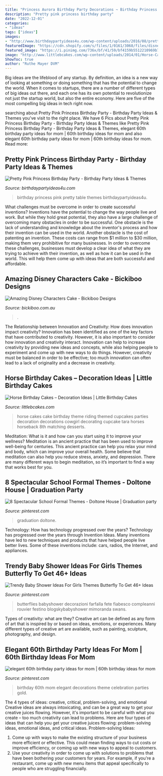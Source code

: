 ```yaml
---
title: "Princess Aurora Birthday Party Decorations ~ Birthday Princess Pink Pretty Table Themes Birthdaypartyideas4u"
description: "Pretty pink princess birthday party"
date: "2022-12-01"
categories:
- "ideas"
tags: ["ideas"]
images:
- "http://www.birthdaypartyideas4u.com/wp-content/uploads/2016/08/pretty-pink-princess-birthday-party-food-table.jpg"
featuredImage: "https://cdn.shopify.com/s/files/1/0161/3068/files/disney_cake_grande.jpg?868"
featured_image: "https://i.pinimg.com/736x/bf/41/59/bf4159b5512210969b71807ef3d3b4de--crown-party-th-birthday-party.jpg"
image: "http://www.littlebcakes.com/wp-content/uploads/2014/01/Horse-Cake-Decorations.jpg"
ShowToc: true
author: "Ruthe Mayer DVM"
---
```



Big ideas are the lifeblood of any startup. By definition, an idea is a new way of looking at something or doing something that has the potential to change the world. When it comes to startups, there are a number of different types of big ideas out there, and each one has its own potential to revolutionize not just the startup world, but also the entire economy. Here are five of the most compelling big ideas in tech right now.

	

		
searching about Pretty Pink Princess Birthday Party - Birthday Party Ideas &amp; Themes you've visit to the right place. We have 6 Pics about Pretty Pink Princess Birthday Party - Birthday Party Ideas &amp; Themes like Pretty Pink Princess Birthday Party - Birthday Party Ideas &amp; Themes, elegant 60th birthday party ideas for mom | 60th birthday ideas for mom and also elegant 60th birthday party ideas for mom | 60th birthday ideas for mom. Read more:
		
    
## Pretty Pink Princess Birthday Party - Birthday Party Ideas &amp; Themes

<img loading=lazy src="http://www.birthdaypartyideas4u.com/wp-content/uploads/2016/08/pretty-pink-princess-birthday-party-food-table.jpg" onerror="this.onerror=null;this.src='https://tse4.mm.bing.net/th?id=OIP.rtmMgJln7uL6dEHs9CIWQQHaMP&amp;pid=15.1';" alt="Pretty Pink Princess Birthday Party - Birthday Party Ideas &amp; Themes">

_Source: birthdaypartyideas4u.com_

>birthday princess pink pretty table themes birthdaypartyideas4u. 

	

What challenges must be overcome in order to create successful inventions?
Inventions have the potential to change the way people live and work. But while they hold great potential, they also have a large challenge of overcoming many obstacles in order to be successful. One obstacle is the lack of understanding and knowledge about the inventor's process and how their invention can be used in the world. Another obstacle is the cost of patenting an invention. These costs can range from $1 million to $30 million, making them very prohibitive for many businesses. In order to overcome these challenges, businesses must develop a clear idea of what they are trying to achieve with their invention, as well as how it can be used in the world. This will help them come up with ideas that are both successful and affordable.

    
## Amazing Disney Characters Cake - Bickiboo Designs

<img loading=lazy src="https://cdn.shopify.com/s/files/1/0161/3068/files/disney_cake_grande.jpg?868" onerror="this.onerror=null;this.src='https://tse4.mm.bing.net/th?id=OIP.Vuiy4RClN-qdoTlUl1-isQAAAA&amp;pid=15.1';" alt="Amazing Disney Characters Cake - Bickiboo Designs">

_Source: bickiboo.com.au_

>. 

	

The Relationship between Innovation and Creativity: How does innovation impact creativity?
Innovation has been identified as one of the key factors that have contributed to creativity. However, it is also important to consider how innovation and creativity interact. Innovation can help to increase creativity by providing new ideas and concepts, while also helping people to experiment and come up with new ways to do things. However, creativity must be balanced in order to be effective; too much innovation can often lead to a lack of originality and a decrease in creativity.

    
## Horse Birthday Cakes – Decoration Ideas | Little Birthday Cakes

<img loading=lazy src="http://www.littlebcakes.com/wp-content/uploads/2014/01/Horse-Cake-Decorations.jpg" onerror="this.onerror=null;this.src='https://tse2.mm.bing.net/th?id=OIP.4Ac7tCyMWtoXCQ7ok_iQRQHaKV&amp;pid=15.1';" alt="Horse Birthday Cakes – Decoration Ideas | Little Birthday Cakes">

_Source: littlebcakes.com_

>horse cakes cake birthday theme riding themed cupcakes parties decoration decorations cowgirl decorating cupcake tara horses horseback 8th matching desserts. 

	

Meditation: What is it and how can you start using it to improve your wellness?
Meditation is an ancient practice that has been used to improve well-being for centuries. This ancient practice can help you relax your mind and body, which can improve your overall health. Some believe that meditation can also help you reduce stress, anxiety, and depression. There are many different ways to begin meditation, so it’s important to find a way that works best for you.

    
## 8 Spectacular School Formal Themes - Doltone House | Graduation Party

<img loading=lazy src="https://i.pinimg.com/736x/51/bd/20/51bd20bd4391a98a87588eb6ca954db8.jpg" onerror="this.onerror=null;this.src='https://tse4.mm.bing.net/th?id=OIP.LqyMdUi5ceIcn2WOLCS_7QHaLH&amp;pid=15.1';" alt="8 Spectacular School Formal Themes - Doltone House | Graduation party">

_Source: pinterest.com_

>graduation doltone. 

	

Technology: How has technology progressed over the years?
Technology has progressed over the years through Invention Ideas. Many inventions have led to new techniques and products that have helped people live better lives. Some of these inventions include: cars, radios, the Internet, and appliances.

    
## Trendy Baby Shower Ideas For Girls Themes Butterfly To Get 46+ Ideas

<img loading=lazy src="https://i.pinimg.com/736x/13/04/56/130456a80c960deb27c0e2ff295b393e.jpg" onerror="this.onerror=null;this.src='https://tse1.mm.bing.net/th?id=OIP.HMdXkfDtDnWCwHfrn5IuBAAAAA&amp;pid=15.1';" alt="Trendy Baby Shower Ideas For Girls Themes Butterfly To Get 46+ Ideas">

_Source: pinterest.com_

>butterflies babyshower decorazioni farfalla fete fiabesco compleanni rouvier festino blogskybabyshower mimoranda swans. 

	

Types of creativity: what are they?
Creative art can be defined as any form of art that is inspired by or based on ideas, emotions, or experiences. Many different types of creative art are available, such as painting, sculpture, photography, and design.

    
## Elegant 60th Birthday Party Ideas For Mom | 60th Birthday Ideas For Mom

<img loading=lazy src="https://i.pinimg.com/736x/bf/41/59/bf4159b5512210969b71807ef3d3b4de--crown-party-th-birthday-party.jpg" onerror="this.onerror=null;this.src='https://tse1.mm.bing.net/th?id=OIP.Q9566Scgl8yY_oT9mRUcqwHaHa&amp;pid=15.1';" alt="elegant 60th birthday party ideas for mom | 60th birthday ideas for mom">

_Source: pinterest.com_

>birthday 60th mom elegant decorations theme celebration parties gold. 

	

The 4 types of ideas: creative, critical, problem-solving, and emotional
Creative ideas are always intoxicating, and can be a great way to get your creative juices flowing. However, it's important to be careful with what you create – too much creativity can lead to problems. Here are four types of ideas that can help you get your creative juices flowing: problem-solving ideas, emotional ideas, and critical ideas.
Problem-solving Ideas: 
1) Come up with ways to make the existing structure of your business more efficient or effective. This could mean finding ways to cut costs or improve efficiency, or coming up with new ways to appeal to customers. 
2) Use your creativity in order to come up with solutions to problems that have been bothering your customers for years. For example, if you're a restaurant, come up with new menu items that appeal specifically to people who are struggling financially.

